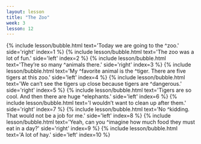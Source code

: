 ```yaml
---
layout: lesson
title: "The Zoo"
week: 3
lesson: 12
---
```


{% include lesson/bubble.html text='Today we are going to the ^zoo.' side='right' index=1 %}
{% include lesson/bubble.html text='The zoo was a lot of fun.' side='left' index=2 %}
{% include lesson/bubble.html text='They&rsquo;re so many ^animals there.' side='right' index=3 %}
{% include lesson/bubble.html text='My ^favorite animal is the ^tiger. There are five tigers at this zoo.' side='left' index=4 %}
{% include lesson/bubble.html text='We can&rsquo;t see the tigers up close because tigers are ^dangerous.' side='right' index=5 %}
{% include lesson/bubble.html text='Tigers are so cool. And then there are huge ^elephants.' side='left' index=6 %}
{% include lesson/bubble.html text='I wouldn&rsquo;t want to clean up after them.' side='right' index=7 %}
{% include lesson/bubble.html text='No ^kidding. That would not be a job for me.' side='left' index=8 %}
{% include lesson/bubble.html text='Yeah, can you ^imagine how much food they must eat in a day?' side='right' index=9 %}
{% include lesson/bubble.html text='A lot of hay.' side='left' index=10 %}
